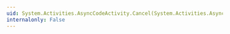 ```yaml
---
uid: System.Activities.AsyncCodeActivity.Cancel(System.Activities.AsyncCodeActivityContext)
internalonly: False
---
```

